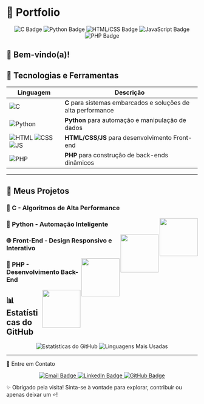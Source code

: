 # 🌟 Portfolio

<p align="center">
  <img src="https://img.shields.io/badge/Code-C-blue.svg?style=for-the-badge" alt="C Badge"/>
  <img src="https://img.shields.io/badge/Python-blue.svg?style=for-the-badge&logo=python&logoColor=yellow" alt="Python Badge"/>
  <img src="https://img.shields.io/badge/HTML/CSS-orange.svg?style=for-the-badge&logo=html5" alt="HTML/CSS Badge"/>
  <img src="https://img.shields.io/badge/JavaScript-yellow.svg?style=for-the-badge&logo=javascript&logoColor=white" alt="JavaScript Badge"/>
  <img src="https://img.shields.io/badge/PHP-purple.svg?style=for-the-badge&logo=php" alt="PHP Badge"/>
</p>

👋 **Bem-vindo(a)!**  
---

## 🌟 Tecnologias e Ferramentas

| Linguagem | Descrição |
|-----------|-----------|
| ![C](https://img.shields.io/badge/C-00599C.svg?style=for-the-badge&logo=c&logoColor=white) | **C** para sistemas embarcados e soluções de alta performance |
| ![Python](https://img.shields.io/badge/Python-3776AB.svg?style=for-the-badge&logo=python&logoColor=white) | **Python** para automação e manipulação de dados |
| ![HTML](https://img.shields.io/badge/HTML-F16428.svg?style=for-the-badge&logo=html5&logoColor=white) ![CSS](https://img.shields.io/badge/CSS-1572B6.svg?style=for-the-badge&logo=css3&logoColor=white) ![JS](https://img.shields.io/badge/JavaScript-F7DF1E.svg?style=for-the-badge&logo=javascript&logoColor=black) | **HTML/CSS/JS** para desenvolvimento Front-end |
| ![PHP](https://img.shields.io/badge/PHP-777BB4.svg?style=for-the-badge&logo=php&logoColor=white) | **PHP** para construção de back-ends dinâmicos |

---

## 🎯 Meus Projetos

### 🔧 C - Algoritmos de Alta Performance
<img src="https://upload.wikimedia.org/wikipedia/commons/1/18/C_Programming_Language.svg" width="100px" align="right"/>

### 🐍 Python - Automação Inteligente
<img src="https://upload.wikimedia.org/wikipedia/commons/c/c3/Python-logo-notext.svg" width="100px" align="right"/>

### 🌐 Front-End - Design Responsivo e Interativo
<img src="https://upload.wikimedia.org/wikipedia/commons/6/61/HTML5_logo_and_wordmark.svg" width="100px" align="right"/>

### 🐘 PHP - Desenvolvimento Back-End
<img src="https://upload.wikimedia.org/wikipedia/commons/2/27/PHP-logo.svg" width="100px" align="right"/>

## 📊 Estatísticas do GitHub

<p align="center">
  <img src="https://github-readme-stats.vercel.app/api?username=levraimig&show_icons=true&theme=radical" alt="Estatísticas do GitHub"/>
  <img src="https://github-readme-stats.vercel.app/api/top-langs/?username=levraimig&layout=compact&theme=radical" alt="Linguagens Mais Usadas"/>
</p>

---
💬 Entre em Contato
<p align="center"> <a href="mailto:migpaniz@gmail.com"> <img src="https://img.shields.io/badge/Email-D14836?style=for-the-badge&logo=gmail&logoColor=white" alt="Email Badge"/> </a> <a href="https://www.linkedin.com/in/miguel-paniz-31736b2a3//"> <img src="https://img.shields.io/badge/LinkedIn-0077B5?style=for-the-badge&logo=linkedin&logoColor=white" alt="LinkedIn Badge"/> </a> <a href="https://github.com/levraimig"> <img src="https://img.shields.io/badge/GitHub-181717?style=for-the-badge&logo=github&logoColor=white" alt="GitHub Badge"/> </a> </p>

✨ Obrigado pela visita! Sinta-se à vontade para explorar, contribuir ou apenas deixar um ⭐!
